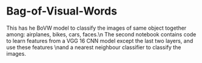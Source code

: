 # Bag-of-Visual-Words
This has he BoVW model to classify the images of same object together among: airplanes, bikes, cars, faces.\n
The second notebook contains code to learn features from a VGG 16 CNN model except the last two layers, and use these features \nand a nearest neighbour classifier to classify the images.

